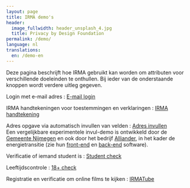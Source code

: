 ```yaml
---
layout: page
title: IRMA demo's
header:
  image_fullwidth: header_unsplash_4.jpg
  title: Privacy by Design Foundation
permalink: /demo/
language: nl
translations:
  en: /demo-en
---
```


Deze pagina beschrijft hoe IRMA gebruikt kan worden om attributen voor
verschillende doeleinden te onthullen. Bij ieder van de onderstaande
knoppen wordt verdere uitleg gegeven.

Login met e-mail adres
:   <a class="button" href="https://privacybydesign.foundation/demo/mail">E-mail login</a>  

IRMA handtekeningen voor toestemmingen en verklaringen
:    <a class="button" href="https://privacybydesign.foundation/demo/signature">IRMA handtekening</a>

Adres opgave via automatisch invullen van velden
:    <a class="button"
href="https://privacybydesign.foundation/demo/adres">Adres invullen</a>
<br>
Een vergelijkbare experimentele invul-demo is ontwikkeld door de
[Gemeente Nijmegen](https://www.nijmegen.nl/gns/no_index/irma/demo/)
en ook door het bedrijf
[Alliander](https://diva-js-reference-3p.appx.cloud/), in het
kader de energietransitie (zie hun
[front-end](https://github.com/Alliander/diva-js-reference-3p-frontend)
en
[back-end](https://github.com/Alliander/diva-js-reference-3p-backend)
software).

Verificatie of iemand student is
:    <a class="button"
href="https://privacybydesign.foundation/demo/student">Student check</a>

Leeftijdscontrole
:    <a class="button"
href="https://privacybydesign.foundation/demo/18plus">18+ check</a>

Registratie en verificatie om online films te kijken
:    <a class="button"
href="https://privacybydesign.foundation/demo/irmaTube">IRMATube</a>




